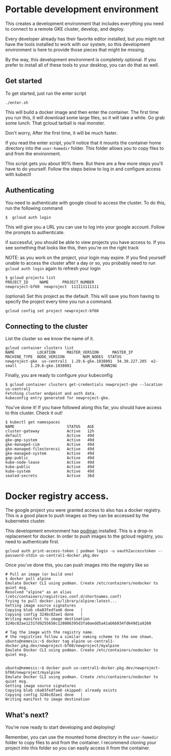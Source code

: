 # Portable development environment

This creates a development environment that includes everything you need to
connect to a remote GKE cluster, develop, and deploy.

Every developer already has their favorite editor installed, but you might not have
the tools installed to work with our system, so this development environment
is here to provide those pieces that might be missing.


By the way, this development environment is completely optional. If you prefer
to install all of these tools to your desktop, you can do that as well.


## Get started

To get started, just run the enter script

```
./enter.sh
```

This will build a docker image and then enter the container.
The first time you run this, it will download some large files, so it will take a while.
Go grab some lunch. That gcloud tarball is real monster.

Don't worry, After the first time, it will be much faster.

If you read the enter script, you'll notice that it mounts the container home directory
into the `user-homedir` folder. This folder allows you to copy files to and from the environment.


This script gets you about 90% there. But there are a few more steps you'll have to do yourself.
Follow the steps below to log in and configure access with kubectl



## Authenticating

You need to authenticate with google cloud to access the cluster. To do this, run the following command

```
$  gcloud auth login
```

This will give you a URL you can use to log into your google account. Follow the prompts to authenticate.


if successful, you should be able to view projects you have access to. If you see something that looks like this,
then you're on the right track

NOTE: as you work on the project, your login may expire. If you find yourself unable to access the cluster after a day or so,
you probably need to run `gcloud auth login` again to refresh your login


```
$ gcloud projects list
PROJECT_ID     NAME      PROJECT_NUMBER
newproject-bf60  newproject  111111111111
```


(optional) Set this project as the default. This will save you from having to specify the project every time you run a command.

``` 
gcloud config set project newproject-bf60

```

## Connecting to the cluster

List the cluster so we know the name of it.

```
gcloud container clusters list
NAME          LOCATION     MASTER_VERSION      MASTER_IP      MACHINE_TYPE  NODE_VERSION        NUM_NODES  STATUS
newproject-gke  us-central1  1.29.6-gke.1038001  34.30.227.205  e2-small      1.29.6-gke.1038001             RUNNING
```

Finally, you are ready to configure your kubeconfig

```
$ gcloud container clusters get-credentials newproject-gke --location us-central1
Fetching cluster endpoint and auth data.
kubeconfig entry generated for newproject-gke.
```

You've done it! If you have followed along this far, you should have access to this cluster.
Check it out!

```
$ kubectl get namespaces
NAME                       STATUS   AGE
cluster-gateway            Active   12h
default                    Active   49d
gke-gmp-system             Active   49d
gke-managed-cim            Active   49d
gke-managed-filestorecsi   Active   49d
gke-managed-system         Active   49d
gmp-public                 Active   49d
kube-node-lease            Active   49d
kube-public                Active   49d
kube-system                Active   49d
sealed-secrets             Active   36d
```


# Docker registry access.
The google project you were granted access to also has a docker registry. This is a good place to push images so they can
be accessed by the kubernetes cluster.

This development environment has [podman](https://podman.io/) installed. This is a drop-in replacement for docker.
In order to push images to the gcloud registry, you need to authenticate first.

```
gcloud auth print-access-token | podman login -u oauth2accesstoken --password-stdin us-central1-docker.pkg.dev
```

Once you've done this, you can push images into the registry like so

```
# Pull an image (or build one)
$ docker pull alpine
Emulate Docker CLI using podman. Create /etc/containers/nodocker to quiet msg.
Resolved "alpine" as an alias (/etc/containers/registries.conf.d/shortnames.conf)
Trying to pull docker.io/library/alpine:latest...
Getting image source signatures
Copying blob c6a83fedfae6 done   | 
Copying config 324bc02ae1 done   | 
Writing manifest to image destination
324bc02ae1231fd9255658c128086395d3fa0aedd5a41ab6b034fd649d1a9260

# Tag the image with the registry name.
# the registries follow a similar naming scheme to the one shown.
ubuntu@nemesis:~$ docker tag alpine us-central1-docker.pkg.dev/newproject-bf60/newproject/myalpine
Emulate Docker CLI using podman. Create /etc/containers/nodocker to quiet msg.


ubuntu@nemesis:~$ docker push us-central1-docker.pkg.dev/newproject-bf60/newproject/myalpine
Emulate Docker CLI using podman. Create /etc/containers/nodocker to quiet msg.
Getting image source signatures
Copying blob c6a83fedfae6 skipped: already exists  
Copying config 324bc02ae1 done   | 
Writing manifest to image destination

```

## What's next?

You're now ready to start developing and deploying!

Remember, you can use the mounted home directory in the `user-homedir` folder to copy files to and from the container.
I recommend cloning your project into this folder so you can easily access it from the container.
